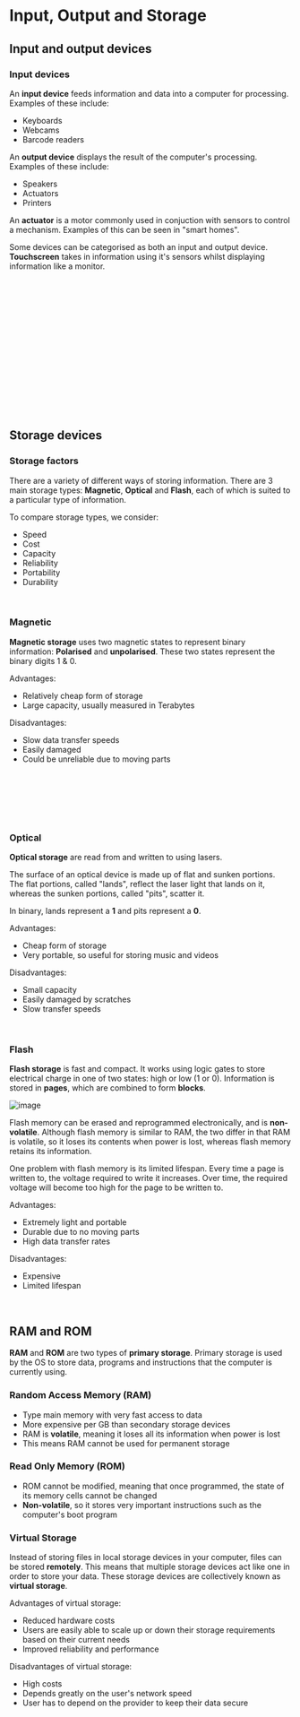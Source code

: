 # Input, Output and Storage

## Input and output devices

### Input devices
An **input device** feeds information and data into a computer for processing. Examples of these include:
- Keyboards
- Webcams
- Barcode readers

An **output device** displays the result of the computer's processing. Examples of these include:
- Speakers
- Actuators
- Printers

An **actuator** is a motor commonly used in conjuction with sensors to control a mechanism. Examples of this can be seen in "smart homes".

Some devices can be categorised as both an input and output device. **Touchscreen** takes in information using it's sensors whilst displaying information like a monitor.

<br>

<br>

<br>

<br>

<br>

<br>

<br>

<br>

<br>

<br>

<br>

<br>

<br>

<br>

## Storage devices

### Storage factors
There are a variety of different ways of storing information. There are 3 main storage types: **Magnetic**, **Optical** and **Flash**, each of which is suited to a particular type of information.

To compare storage types, we consider:
- Speed
- Cost
- Capacity
- Reliability
- Portability
- Durability

<br>

### Magnetic
**Magnetic storage** uses two magnetic states to represent binary information: **Polarised** and **unpolarised**. These two states represent the binary digits 1 & 0.

Advantages:
- Relatively cheap form of storage
- Large capacity, usually measured in Terabytes

Disadvantages:
- Slow data transfer speeds
- Easily damaged
- Could be unreliable due to moving parts

<br>

<br>

<br>

<br>

<br>

### Optical
**Optical storage** are read from and written to using lasers.

The surface of an optical device is made up of flat and sunken portions. The flat portions, called "lands", reflect the laser light that lands on it, whereas the sunken portions, called "pits", scatter it.

In binary, lands represent a **1** and pits represent a **0**.

Advantages:
- Cheap form of storage
- Very portable, so useful for storing music and videos

Disadvantages:
- Small capacity
- Easily damaged by scratches
- Slow transfer speeds

<br>

### Flash
**Flash storage** is fast and compact. It works using logic gates to store electrical charge in one of two states: high or low (1 or 0). Information is stored in **pages**, which are combined to form **blocks**.

![image](https://user-images.githubusercontent.com/90699946/159588811-b4b2314d-9c71-4fa5-bde1-9036da26492a.png)

Flash memory can be erased and reprogrammed electronically, and is **non-volatile**. Although flash memory is similar to RAM, the two differ in that RAM is volatile, so it loses its contents when power is lost, whereas flash memory retains its information.

One problem with flash memory is its limited lifespan. Every time a page is written to, the voltage required to write it increases. Over time, the required voltage will become too high for the page to be written to.

Advantages:
- Extremely light and portable
- Durable due to no moving parts
- High data transfer rates

Disadvantages:
- Expensive
- Limited lifespan

<br>

## RAM and ROM

**RAM** and **ROM** are two types of **primary storage**. Primary storage is used by the OS to store data, programs and instructions that the computer is currently using.

### Random Access Memory (RAM)
- Type main memory with very fast access to data
- More expensive per GB than secondary storage devices
- RAM is **volatile**, meaning it loses all its information when power is lost
- This means RAM cannot be used for permanent storage

### Read Only Memory (ROM)
- ROM cannot be modified, meaning that once programmed, the state of its memory cells cannot be changed
- **Non-volatile**, so it stores very important instructions such as the computer's boot program

### Virtual Storage
Instead of storing files in local storage devices in your computer, files can be stored **remotely**. This means that multiple storage devices act like one in order to store your data. These storage devices are collectively known as **virtual storage**.

Advantages of virtual storage:
- Reduced hardware costs
- Users are easily able to scale up or down their storage requirements based on their current needs
- Improved reliability and performance

Disadvantages of virtual storage:
- High costs
- Depends greatly on the user's network speed
- User has to depend on the provider to keep their data secure
